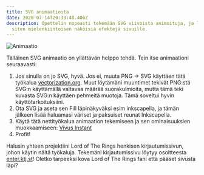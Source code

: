 ```yaml
---
title: SVG animaatioita
date: 2020-07-14T20:33:48.406Z
description: Opettelin nopeasti tekemään SVG viivoista animoituja, ja luomaan
  siten mielenkiintoisen näköisiä efektejä sivuille.
---
```

![Animaatio](/img/svg.svg "Animaatio")

Tälläinen SVG animaatio on yllättävän helppo tehdä. Tein itse animaationi seuraavasti:

1. Jos sinulla on jo SVG, hyvä. Jos ei, muuta PNG -> SVG käyttäen tätä työkalua [vectorization.org](https://www.vectorization.org/). Muut löytämäni muuntimet tekivät PNG:stä SVG:n käyttämällä valtavaa määrää suorakulmioita, mutta tämä teki kuvasta SVG:n käyttäen pehmeitä muotoja. Tämä soveltui hyvin käyttötarkoituksiini.
2. Ota SVG ja aseta sen Fill läpinäkyväksi esim inkscapella, ja tämän jälkeen lisää haluamasi väriset ja paksuiset reunat Inkscapella.
3. Käytä tätä nettityökalua animaation tekemiseen ja sen ominaisuuksien muokkaamiseen: [Vivus Instant](https://maxwellito.github.io/vivus-instant/)
4. Profit!

Halusin yhteen projektiini Lord of The Rings henkisen kirjautumissivun, johon käytin näitä työkaluja. Tekemäni kirjautumissivu löytyy osoitteesta [enter.ktj.st](https://enter.ktj.st)! Oletko tarpeeksi kova Lord of The Rings fani että pääset sivusta läpi?